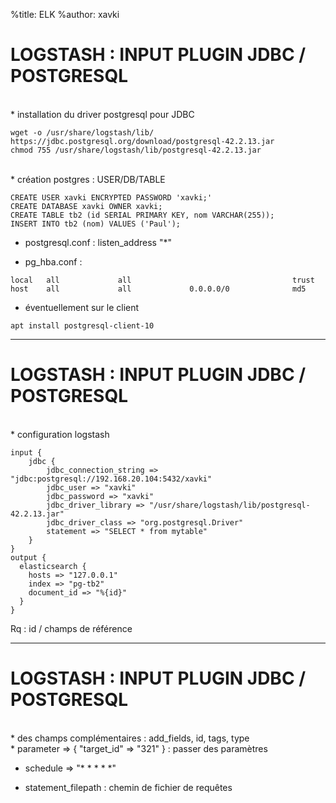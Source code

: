 %title: ELK
%author: xavki


# LOGSTASH : INPUT PLUGIN JDBC / POSTGRESQL


<br>
* installation du driver postgresql pour JDBC

```
wget -o /usr/share/logstash/lib/ https://jdbc.postgresql.org/download/postgresql-42.2.13.jar
chmod 755 /usr/share/logstash/lib/postgresql-42.2.13.jar
```

<br>
* création postgres : USER/DB/TABLE

```
CREATE USER xavki ENCRYPTED PASSWORD 'xavki;' 
CREATE DATABASE xavki OWNER xavki;
CREATE TABLE tb2 (id SERIAL PRIMARY KEY, nom VARCHAR(255));
INSERT INTO tb2 (nom) VALUES ('Paul');
```

* postgresql.conf :  listen_address "\*"

* pg_hba.conf : 

```
local   all             all                                    trust
host    all             all             0.0.0.0/0              md5
```

* éventuellement sur le client

```
apt install postgresql-client-10
```

------------------------------------------------------------------------------

# LOGSTASH : INPUT PLUGIN JDBC / POSTGRESQL


<br>
* configuration logstash

```
input {
    jdbc {
        jdbc_connection_string => "jdbc:postgresql://192.168.20.104:5432/xavki"
        jdbc_user => "xavki"
        jdbc_password => "xavki"
        jdbc_driver_library => "/usr/share/logstash/lib/postgresql-42.2.13.jar"
        jdbc_driver_class => "org.postgresql.Driver"
        statement => "SELECT * from mytable"
    }
}
output {
  elasticsearch {
    hosts => "127.0.0.1"
    index => "pg-tb2"
    document_id => "%{id}"
  }
}
```

Rq : id / champs de référence


------------------------------------------------------------------------------

# LOGSTASH : INPUT PLUGIN JDBC / POSTGRESQL


<br>
* des champs complémentaires : add_fields, id, tags, type

<br>
* parameter => { "target_id" => "321" } : passer des paramètres

* schedule => "\* \* \* \* \*" 

* statement_filepath : chemin de fichier de requêtes


